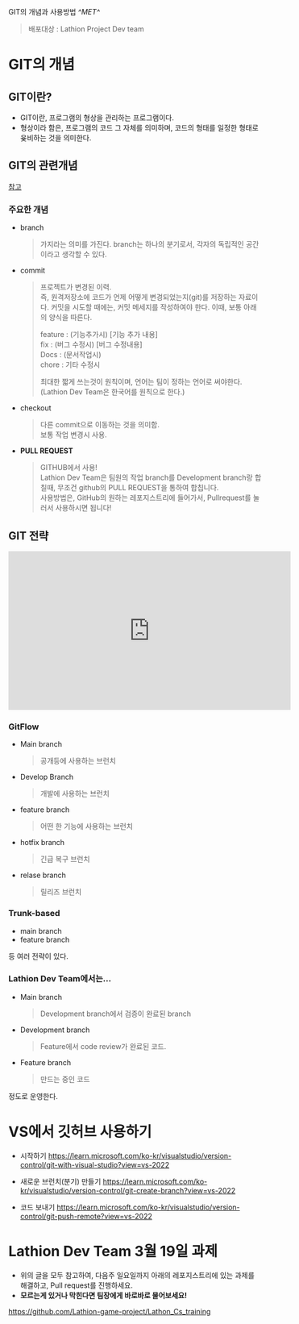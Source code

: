 GIT의 개념과 사용방법
*^*MET*^*
> 배포대상 : Lathion Project Dev team
# GIT의 개념
## GIT이란?
- GIT이란, 프로그램의 형상을 관리하는 프로그램이다.
- 형상이라 함은, 프로그램의 코드 그 자체를 의미하며, 코드의 형태를 일정한 형태로 윶비하는 것을 의미한다.

## GIT의 관련개념
<a href="https://velog.io/@gillog/Git-Git-%EA%B0%9C%EB%85%90-%EC%A0%95%EB%A6%AC">참고</a>

### 주요한 개념 
- branch
  > 가지라는 의미를 가진다. 
  > branch는 하나의 분기로서, 각자의 독립적인 공간이라고 생각할 수 있다.    
  > 
- commit
  > 프로젝트가 변경된 이력.     
  > 즉, 원격저장소에 코드가 언제 어떻게 변경되었는지(git)를 저장하는 자료이다.
  > 커밋을 시도할 때에는, 커밋 메세지를 작성하여야 한다. 이때, 보통 아래의 양식을 따른다.     
  >       
  > feature : (기능추가시) [기능 추가 내용]     
  > fix : (버그 수정시) [버그 수정내용]     
  > Docs : (문서작업시)     
  > chore : 기타 수정시     
  >
  > 최대한 짧게 쓰는것이 원칙이며, 언어는 팀이 정하는 언어로 써야한다.      
  > (Lathion Dev Team은 한국어를 원칙으로 한다.)

- checkout 
  > 다른 commit으로 이동하는 것을 의미함.   
  > 보통 작업 변경시 사용.


- **PULL REQUEST** 
  > GITHUB에서 사용!    
  > Lathion Dev Team은 팀원의 작업 branch를 Development branch랑 합칠때, 무조건 github의 PULL REQUEST을 통하여 합칩니다.   
  > 사용방법은, GitHub의 원하는 레포지스트리에 들어가서, Pullrequest를 눌러서 사용하시면 됩니다!

## GIT 전략
<iframe width="560" height="315" src="https://www.youtube.com/embed/EV3FZ3cWBp8" title="YouTube video player" frameborder="0" allow="accelerometer; autoplay; clipboard-write; encrypted-media; gyroscope; picture-in-picture; web-share" allowfullscreen></iframe>

### GitFlow
- Main branch
  > 공개등에 사용하는 브런치
- Develop Branch
  > 개발에 사용하는 브런치
- feature branch
  > 어떤 한 기능에 사용하는 브런치
- hotfix branch
  > 긴급 복구 브런치
- relase branch
  > 릴리즈 브런치
### Trunk-based
- main branch
- feature branch


등 여러 전략이 있다.
### Lathion Dev Team에서는...
- Main branch
  > Development branch에서 검증이 완료된 branch
- Development branch
  > Feature에서 code review가 완료된 코드.
- Feature branch
  > 만드는 중인 코드        


정도로 운영한다.

# VS에서 깃허브 사용하기
- 시작하기
https://learn.microsoft.com/ko-kr/visualstudio/version-control/git-with-visual-studio?view=vs-2022

- 새로운 브런치(분기) 만들기 
https://learn.microsoft.com/ko-kr/visualstudio/version-control/git-create-branch?view=vs-2022

- 코드 보내기
https://learn.microsoft.com/ko-kr/visualstudio/version-control/git-push-remote?view=vs-2022

# Lathion Dev Team 3월 19일 과제
- 위의 글을 모두 참고하여, 다음주 일요일까지 아래의 레포지스트리에 있는 과제를 해결하고, Pull request를 진행하세요.
- **모르는게 있거나 막힌다면 팀장에게 바로바로 물어보세요!**

https://github.com/Lathion-game-project/Lathon_Cs_training

